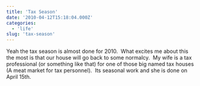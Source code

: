 ```yaml
---
title: 'Tax Season'
date: '2010-04-12T15:18:04.000Z'
categories:
  - 'life'
slug: 'tax-season'
---
```


Yeah the tax season is almost done for 2010.  What excites me about this the most is that our house will go back to some normalcy.  My wife is a tax professional (or something like that) for one of those big named tax houses (A meat market for tax personnel).  Its seasonal work and she is done on April 15th.
